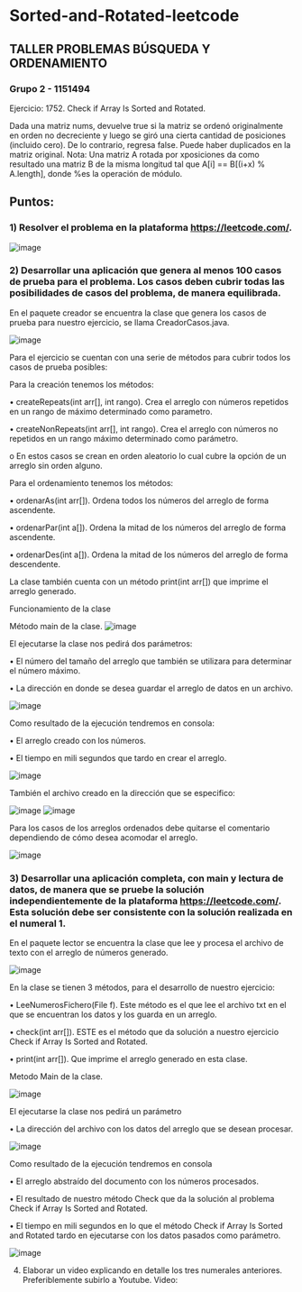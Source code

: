 # Sorted-and-Rotated-leetcode
## TALLER PROBLEMAS BÚSQUEDA Y ORDENAMIENTO ##
### Grupo 2 - 1151494 ###
Ejercicio: 1752. Check if Array Is Sorted and Rotated.

Dada una matriz nums, devuelve true si la matriz se ordenó originalmente en orden no decreciente y luego se giró una cierta cantidad de posiciones (incluido cero). De lo contrario, regresa false.
Puede haber duplicados en la matriz original.
Nota: Una matriz A rotada por xposiciones da como resultado una matriz B de la misma longitud tal que A[i] == B[(i+x) % A.length], donde %es la operación de módulo.

## Puntos: ##
### 1) Resolver el problema en la plataforma https://leetcode.com/. ###

 ![image](https://user-images.githubusercontent.com/71033260/198909538-7982dedb-62e7-44e0-8fa3-a1a8bb648e2d.png)

### 2) Desarrollar una aplicación que genera al menos 100 casos de prueba para el problema. Los casos deben cubrir todas las posibilidades de casos del problema, de manera equilibrada. ###

   En el paquete creador se encuentra la clase que genera los casos de prueba para nuestro ejercicio, se llama CreadorCasos.java.

 ![image](https://user-images.githubusercontent.com/71033260/198909551-347eced3-a0d4-43ee-b9fc-53a0eb268f1e.png)

Para el ejercicio se cuentan con una serie de métodos para cubrir todos los casos de prueba posibles:

Para la creación tenemos los métodos:

•	createRepeats(int arr[], int rango).
  Crea el arreglo con números repetidos en un rango de máximo determinado como parametro.

•	createNonRepeats(int arr[], int rango).
  Crea el arreglo con números no repetidos en un rango máximo determinado como parámetro.

o	En estos casos se crean en orden aleatorio lo cual cubre la opción de un arreglo sin orden alguno.

Para el ordenamiento tenemos los métodos:

•	ordenarAs(int arr[]).
  Ordena todos los números del arreglo de forma ascendente.

•	ordenarPar(int a[]).
  Ordena la mitad de los números del arreglo de forma ascendente.

•	ordenarDes(int a[]).
  Ordena la mitad de los números del arreglo de forma descendente.

La clase también cuenta con un método print(int arr[]) que imprime el arreglo generado.

Funcionamiento de la clase

Método main de la clase.
 ![image](https://user-images.githubusercontent.com/71033260/198909580-13b14df0-1ab8-4d69-8ffc-914cd333fa9b.png)
 
El ejecutarse la clase nos pedirá dos parámetros:

•	El número del tamaño del arreglo que también se utilizara para determinar el número máximo.

•	La dirección en donde se desea guardar el arreglo de datos en un archivo.

 ![image](https://user-images.githubusercontent.com/71033260/198909585-6e160b05-cb3c-4b52-9206-25dbfbcd6a96.png)

Como resultado de la ejecución tendremos en consola:

•	El arreglo creado con los números.

•	El tiempo en mili segundos que tardo en crear el arreglo.

 ![image](https://user-images.githubusercontent.com/71033260/198909588-078da950-96ae-4113-98e1-68661263d6f7.png)

También el archivo creado en la dirección que se especifico:
 
![image](https://user-images.githubusercontent.com/71033260/198909593-6772292d-4968-42ad-9aef-9f9d3809f347.png)
![image](https://user-images.githubusercontent.com/71033260/198909598-0aece19a-bca2-4264-941b-5f088fd46d49.png)

Para los casos de los arreglos ordenados debe quitarse el comentario dependiendo de cómo desea acomodar el arreglo.

 ![image](https://user-images.githubusercontent.com/71033260/198909603-8e75d709-68ec-4c53-a339-388fe9ad4b4e.png)

### 3) Desarrollar una aplicación completa, con main y lectura de datos, de manera que se pruebe la solución independientemente de la plataforma https://leetcode.com/. Esta solución debe ser consistente con la solución realizada en el numeral 1. ###

En el paquete lector se encuentra la clase que lee y procesa el archivo de texto con el arreglo de números generado.

 ![image](https://user-images.githubusercontent.com/71033260/198909611-d1b9fcee-bc71-44c1-a436-3ac6d781cf50.png)

En la clase se tienen 3 métodos, para el desarrollo de nuestro ejercicio:

•	LeeNumerosFichero(File f).
  Este método es el que lee el archivo txt en el que se encuentran los datos y los guarda en un arreglo.

•	check(int arr[]).
  ESTE es el método que da solución a nuestro ejercicio Check if Array Is Sorted and Rotated.

•	print(int arr[]).
  Que imprime el arreglo generado en esta clase.

Metodo Main de la clase.

 ![image](https://user-images.githubusercontent.com/71033260/198909620-4a7efc0c-d642-419d-844c-ca4b961e47f2.png)

El ejecutarse la clase nos pedirá un parámetro

•	La dirección del archivo con los datos del arreglo que se desean procesar.

 ![image](https://user-images.githubusercontent.com/71033260/198909630-a569a6ec-70d5-4038-92dd-a1a1dbfb7127.png)

Como resultado de la ejecución tendremos en consola 

•	El arreglo abstraído del documento con los números procesados.

•	El resultado de nuestro método Check que da la solución al problema Check if Array Is Sorted and Rotated.

•	El tiempo en mili segundos en lo que el método Check if Array Is Sorted and Rotated tardo en ejecutarse con los datos pasados como parámetro.

 ![image](https://user-images.githubusercontent.com/71033260/198909636-d34dcf22-ab2e-471d-a178-f01809056d85.png)

4) Elaborar un video explicando en detalle los tres numerales anteriores. Preferiblemente subirlo a Youtube.
Video: 

